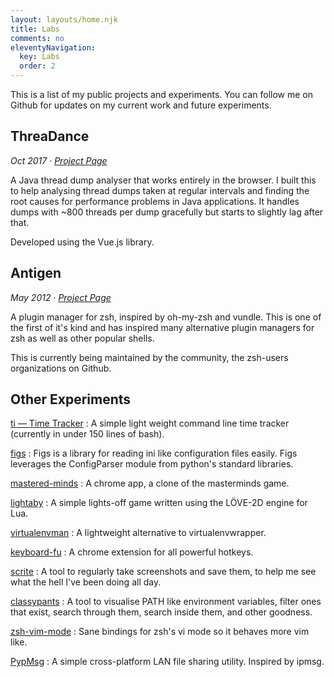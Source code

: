```yaml
---
layout: layouts/home.njk
title: Labs
comments: no
eleventyNavigation:
  key: Labs
  order: 2
---
```


This is a list of my public projects and experiments. You can follow me on Github for updates on my
current work and future experiments.

## ThreaDance

*Oct 2017* &middot; [*Project Page*](https://github.com/sharat87/tda)

A Java thread dump analyser that works entirely in the browser. I built this to help analysing
thread dumps taken at regular intervals and finding the root causes for performance problems in Java
applications. It handles dumps with ~800 threads per dump gracefully but starts to slightly lag
after that.

Developed using the Vue.js library.

## Antigen

*May 2012* &middot; [*Project Page*](https://github.com/zsh-users/antigen)

A plugin manager for zsh, inspired by oh-my-zsh and vundle. This is one of the first of it's kind
and has inspired many alternative plugin managers for zsh as well as other popular shells.

This is currently being maintained by the community, the zsh-users organizations on Github.

## Other Experiments

[ti &mdash; Time Tracker](http://github.com/sharat87/ti)
: A simple light weight command line time tracker (currently in under 150 lines of bash).

[figs](http://github.com/sharat87/figs)
: Figs is a library for reading ini like configuration files easily. Figs leverages the ConfigParser module from python's standard libraries.

[mastered-minds](http://github.com/sharat87/mastered-minds)
: A chrome app, a clone of the masterminds game.

[lightaby](http://github.com/sharat87/lightaby)
: A simple lights-off game written using the LÖVE-2D engine for Lua.

[virtualenvman](http://github.com/sharat87/virtualenvman)
: A lightweight alternative to virtualenvwrapper.

[keyboard-fu](http://github.com/sharat87/keyboard-fu)
: A chrome extension for all powerful hotkeys.

[scrite](http://github.com/sharat87/scrite)
: A tool to regularly take screenshots and save them, to help me see what the hell I've been doing all day.

[classypants](http://github.com/sharat87/classypants)
: A tool to visualise PATH like environment variables, filter ones that exist, search through them, search inside them, and other goodness.

[zsh-vim-mode](http://github.com/sharat87/zsh-vim-mode)
: Sane bindings for zsh's vi mode so it behaves more vim like.

[PypMsg](http://github.com/sharat87/PypMsg)
: A simple cross-platform LAN file sharing utility. Inspired by ipmsg.
